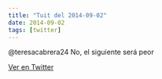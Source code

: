 ```yaml
---
title: "Tuit del 2014-09-02"
date: 2014-09-02
tags: [twitter]
---
```


@teresacabrera24 No, el siguiente será peor



[Ver en Twitter](https://twitter.com/i/web/status/506834411774816256)
